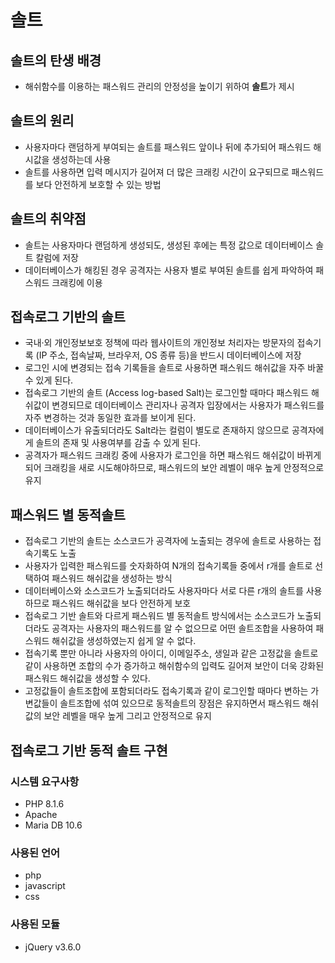 # 솔트
## 솔트의 탄생 배경
- 해쉬함수를 이용하는 패스워드 관리의 안정성을 높이기 위하여 **솔트**가 제시
## 솔트의 원리
- 사용자마다 랜덤하게 부여되는 솔트를 패스워드 앞이나 뒤에 추가되어 패스워드 해시값을 생성하는데 사용
- 솔트를 사용하면 입력 메시지가 길어져 더 많은 크래킹 시간이 요구되므로 패스워드를 보다 안전하게 보호할 수 있는 방법
## 솔트의 취약점
- 솔트는 사용자마다 랜덤하게 생성되도, 생성된 후에는 특정 값으로 데이터베이스 솔트 칼럼에 저장
- 데이터베이스가 해킹된 경우 공격자는 사용자 별로 부여된 솔트를 쉽게 파악하여 패스워드 크래킹에 이용
## 접속로그 기반의 솔트
- 국내·외 개인정보보호 정책에 따라 웹사이트의 개인정보 처리자는 방문자의 접속기록 (IP 주소, 접속날짜, 브라우저, OS 종류 등)을 반드시 데이터베이스에 저장
- 로그인 시에 변경되는 접속 기록들을 솔트로 사용하면 패스워드 해쉬값을 자주 바꿀 수 있게 된다.
- 접속로그 기반의 솔트 (Access log-based Salt)는 로그인할 때마다 패스워드 해쉬값이 변경되므로 데이터베이스 관리자나 공격자 입장에서는 사용자가 패스워드를 자주 변경하는 것과 동일한 효과를 보이게 된다.
- 데이터베이스가 유출되더라도 Salt라는 컬럼이 별도로 존재하지 않으므로 공격자에게 솔트의 존재 및 사용여부를 감출 수 있게 된다.
- 공격자가 패스워드 크래킹 중에 사용자가 로그인을 하면 패스워드 해쉬값이 바뀌게 되어 크래킹을 새로 시도해야하므로, 패스워드의 보안 레벨이 매우 높게 안정적으로 유지
## 패스워드 별 동적솔트
- 접속로그 기반의 솔트는 소스코드가 공격자에 노출되는 경우에 솔트로 사용하는 접속기록도 노출
- 사용자가 입력한 패스워드를 숫자화하여 N개의 접속기록들 중에서 r개를 솔트로 선택하여 패스워드 해쉬값을 생성하는 방식
- 데이터베이스와 소스코드가 노출되더라도 사용자마다 서로 다른 r개의 솔트를 사용하므로 패스워드 해쉬값을 보다 안전하게 보호
- 접속로그 기반 솔트와 다르게 패스워드 별 동적솔트 방식에서는 소스코드가 노출되더라도 공격자는 사용자의 패스워드를 알 수 없으므로 어떤 솔트조합을 사용하여 패스워드 해쉬값을 생성하였는지 쉽게 알 수 없다.
- 접속기록 뿐만 아니라 사용자의 아이디, 이메일주소, 생일과 같은 고정값을 솔트로 같이 사용하면 조합의 수가 증가하고 해쉬함수의 입력도 길어져 보안이 더욱 강화된 패스워드 해쉬값을 생성할 수 있다.
- 고정값들이 솔트조합에 포함되더라도 접속기록과 같이 로그인할 때마다 변하는 가변값들이 솔트조합에 섞여 있으므로 동적솔트의 장점은 유지하면서 패스워드 해쉬값의 보안 레벨을 매우 높게 그리고 안정적으로 유지
## 접속로그 기반 동적 솔트 구현
### 시스템 요구사항
- PHP 8.1.6
- Apache
- Maria DB 10.6
### 사용된 언어
- php
- javascript
- css
### 사용된 모듈
- jQuery v3.6.0

